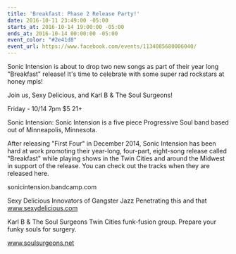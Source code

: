 ```yaml
---
title: 'Breakfast: Phase 2 Release Party!'
date: 2016-10-11 23:49:00 -05:00
starts_at: 2016-10-14 19:00:00 -05:00
ends_at: 2016-10-14 00:00:00 -05:00
event_color: "#2e41d8"
event_url: https://www.facebook.com/events/1134085680006040/
---
```


Sonic Intension is about to drop two new songs as part of their year long "Breakfast" release! It's time to celebrate with some super rad rockstars at honey mpls!

Join us, Sexy Delicious, and Karl B & The Soul Surgeons!

Friday - 10/14
7pm
$5
21+

Sonic Intension:
Sonic Intension is a five piece Progressive Soul band based out of Minneapolis, Minnesota.

After releasing "First Four" in December 2014, Sonic Intension has been hard at work promoting their year-long, four-part, eight-song release called "Breakfast" while playing shows in the Twin Cities and around the Midwest in support of the release. You can check out the tracks when they are released here.

sonicintension.bandcamp.com

Sexy Delicious
Innovators of Gangster Jazz
Penetrating this and that
www.sexydelicious.com

Karl B & The Soul Surgeons
Twin Cities funk-fusion group. Prepare your funky souls for surgery.

www.soulsurgeons.net